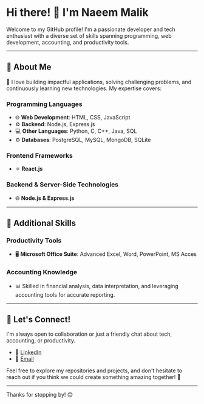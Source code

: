 # Hi there! 👋 I'm Naeem Malik

Welcome to my GitHub profile! I'm a passionate developer and tech enthusiast with a diverse set of skills spanning programming, web development, accounting, and productivity tools.

---

## 🚀 About Me

🌟 I love building impactful applications, solving challenging problems, and continuously learning new technologies. My expertise covers:

### **Programming Languages**
- 🌐 **Web Development**: HTML, CSS, JavaScript
- ⚙️ **Backend**: Node.js, Express.js
- 💻 **Other Languages**: Python, C, C++, Java, SQL
- ⚙️  **Databases**: PostgreSQL, MySQL, MongoDB, SQLite

### **Frontend Frameworks**
- ⚛️ **React.js**

### **Backend & Server-Side Technologies**
- 🌐 **Node.js & Express.js**

---

## 💼 Additional Skills

### **Productivity Tools**
- 🖥️ **Microsoft Office Suite**: Advanced Excel, Word, PowerPoint, MS Acces

### **Accounting Knowledge**
- 📊 Skilled in financial analysis, data interpretation, and leveraging accounting tools for accurate reporting.

---

## 🔗 Let's Connect!

I'm always open to collaboration or just a friendly chat about tech, accounting, or productivity.  
- 💼 [LinkedIn](https://github.com/naeem-malik1998)  
- 📧 [Email](mailto:mail2oxford24x7@gmail.com)

Feel free to explore my repositories and projects, and don't hesitate to reach out if you think we could create something amazing together! 🚀

---

Thanks for stopping by! 😊
